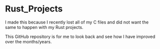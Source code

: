 # Rust_Projects

I made this because I recently lost all of my C files and did not want the same to happen with my Rust projects. 

This GitHub repository is for me to look back and see how I have improved over the months/years.
